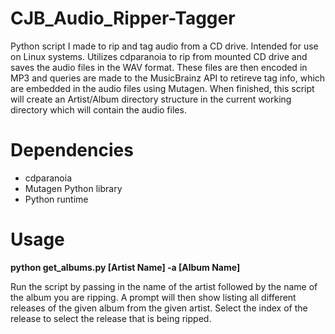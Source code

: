 # CJB_Audio_Ripper-Tagger
Python script I made to rip and tag audio from a CD drive. Intended for use on Linux systems. Utilizes cdparanoia to rip from mounted CD drive and saves the audio files in the WAV format. These files are then encoded in MP3 and queries are made to the MusicBrainz API to retireve tag info, which are embedded in the audio files using Mutagen. When finished, this script will create an Artist/Album directory structure in the current working directory which will contain the audio files.

# Dependencies
- cdparanoia
- Mutagen Python library
- Python runtime

# Usage
**python get_albums.py [Artist Name] -a [Album Name]**

Run the script by passing in the name of the artist followed by the name of the album you are ripping. A prompt will then show listing all different releases of the given album from the given artist. Select the index of the release to select the release that is being ripped.
